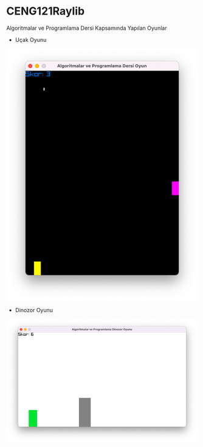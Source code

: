 # CENG121Raylib
Algoritmalar ve Programlama Dersi Kapsamında Yapılan Oyunlar

- Uçak Oyunu

![Uçak Oyunu](images/ucakoyunu.png "Uçak oyunu görsel")

- Dinozor Oyunu

![Dinozor Oyunu](images/dinozor.png "Dinozor oyunu görsel")